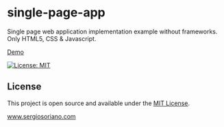 # single-page-app

Single page web application implementation example without frameworks. Only HTML5, CSS & Javascript.

[Demo](https://sergiss.github.io/single-page-app/)

[![License: MIT](https://img.shields.io/badge/License-MIT-blue.svg)](https://opensource.org/licenses/MIT)

## License

This project is open source and available under the [MIT License](LICENSE).

www.sergiosoriano.com
